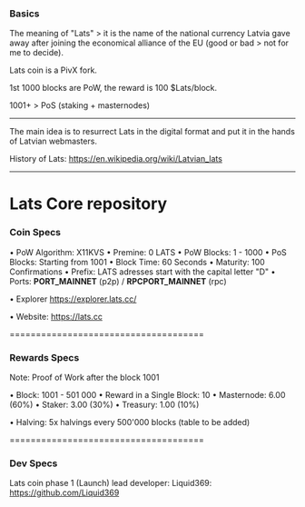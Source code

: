 ### Basics

The meaning of "Lats" > it is the name of the national currency Latvia gave away after joining the economical alliance of the EU (good or bad > not for me to decide).

Lats coin is a PivX fork.

1st 1000 blocks are PoW, the reward is 100 $Lats/block.

1001+ > PoS (staking + masternodes)

---

The main idea is to resurrect Lats in the digital format and put it in the hands of Latvian webmasters.

History of Lats: https://en.wikipedia.org/wiki/Latvian_lats

---

Lats Core repository
=====================================

### Coin Specs

• PoW Algorithm: X11KVS
• Premine: 0 LATS
• PoW Blocks: 1 - 1000
• PoS Blocks: Starting from 1001
• Block Time: 60 Seconds
• Maturity: 100 Confirmations
• Prefix: LATS adresses start with the capital letter "D"
• Ports: __PORT_MAINNET__ (p2p) / __RPCPORT_MAINNET__ (rpc)

• Explorer https://explorer.lats.cc/

• Website: https://lats.cc

=====================================

### Rewards Specs
Note: Proof of Work after the block 1001

• Block: 1001 - 501 000
• Reward in a Single Block: 10
• Masternode: 6.00 (60%)
• Staker: 3.00 (30%)
• Treasury: 1.00 (10%)

• Halving: 5x halvings every 500'000 blocks (table to be added)

=====================================

### Dev Specs

Lats coin phase 1 (Launch) lead developer: Liquid369: https://github.com/Liquid369
